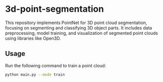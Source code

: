 # 3d-point-segmentation
This repository implements PointNet for 3D point cloud segmentation, focusing on segmenting and classifying 3D object parts. It includes data preprocessing, model training, and visualization of segmented point clouds using libraries like Open3D.

## Usage

Run the following command to train a point cloud:

```bash
python main.py --mode train

